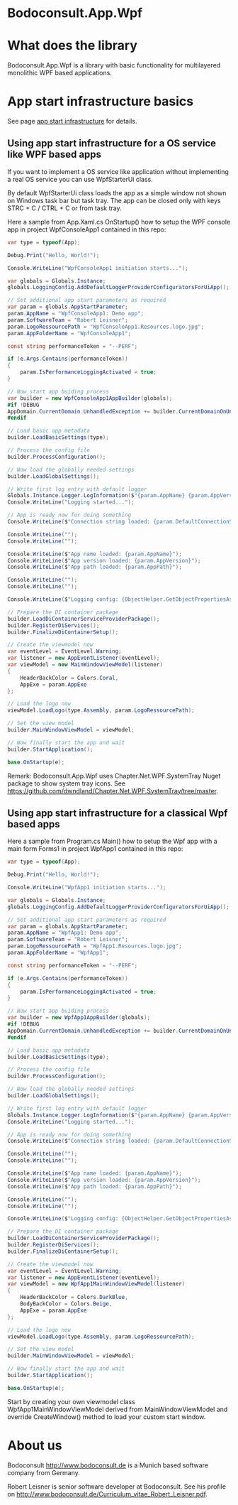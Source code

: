 Bodoconsult.App.Wpf
================

# What does the library

Bodoconsult.App.Wpf is a library with basic functionality for multilayered monolithic WPF based applications. 


# App start infrastructure basics

See page [app start infrastructure](../Bodoconsult.App/AppStartInfrastructure.md) for details.

## Using app start infrastructure for a OS service like WPF based apps

If you want to implement a OS service like application without implementing a real OS service you can use WpfStarterUi class. 

By default WpfStarterUi class loads the app as a simple window not shown on Windows task bar but task tray. The app can be closed only with keys STRC + C / CTRL + C or from task tray.

Here a sample from App.Xaml.cs OnStartup() how to setup the WPF console app in project WpfConsoleApp1 contained in this repo:

``` csharp
var type = typeof(App);

Debug.Print("Hello, World!");

Console.WriteLine("WpfConsoleApp1 initiation starts...");

var globals = Globals.Instance;
globals.LoggingConfig.AddDefaultLoggerProviderConfiguratorsForUiApp();

// Set additional app start parameters as required
var param = globals.AppStartParameter;
param.AppName = "WpfConsoleApp1: Demo app";
param.SoftwareTeam = "Robert Leisner";
param.LogoRessourcePath = "WpfConsoleApp1.Resources.logo.jpg";
param.AppFolderName = "WpfConsoleApp1";

const string performanceToken = "--PERF";

if (e.Args.Contains(performanceToken))
{
    param.IsPerformanceLoggingActivated = true;
}

// Now start app buiding process
var builder = new WpfConsoleApp1AppBuilder(globals);
#if !DEBUG
AppDomain.CurrentDomain.UnhandledException += builder.CurrentDomainOnUnhandledException;
#endif

// Load basic app metadata
builder.LoadBasicSettings(type);

// Process the config file
builder.ProcessConfiguration();

// Now load the globally needed settings
builder.LoadGlobalSettings();

// Write first log entry with default logger
Globals.Instance.Logger.LogInformation($"{param.AppName} {param.AppVersion} starts...");
Console.WriteLine("Logging started...");

// App is ready now for doing something
Console.WriteLine($"Connection string loaded: {param.DefaultConnectionString}");

Console.WriteLine("");
Console.WriteLine("");

Console.WriteLine($"App name loaded: {param.AppName}");
Console.WriteLine($"App version loaded: {param.AppVersion}");
Console.WriteLine($"App path loaded: {param.AppPath}");

Console.WriteLine("");
Console.WriteLine("");

Console.WriteLine($"Logging config: {ObjectHelper.GetObjectPropertiesAsString(Globals.Instance.LoggingConfig)}");

// Prepare the DI container package
builder.LoadDiContainerServiceProviderPackage();
builder.RegisterDiServices();
builder.FinalizeDiContainerSetup();

// Create the viewmodel now
var eventLevel = EventLevel.Warning;
var listener = new AppEventListener(eventLevel);
var viewModel = new MainWindowViewModel(listener)
{
    HeaderBackColor = Colors.Coral,
    AppExe = param.AppExe
};

// Load the logo now
viewModel.LoadLogo(type.Assembly, param.LogoRessourcePath);

// Set the view model 
builder.MainWindowViewModel = viewModel;

// Now finally start the app and wait
builder.StartApplication();

base.OnStartup(e);
```

Remark: Bodoconsult.App.Wpf uses Chapter.Net.WPF.SystemTray Nuget package to show system tray icons. See https://github.com/dwndland/Chapter.Net.WPF.SystemTray/tree/master.

## Using app start infrastructure for a classical Wpf based apps

Here a sample from Program.cs Main() how to setup the Wpf app with a main form Forms1 in project WpfApp1 contained in this repo:

``` csharp
var type = typeof(App);

Debug.Print("Hello, World!");

Console.WriteLine("WpfApp1 initiation starts...");

var globals = Globals.Instance;
globals.LoggingConfig.AddDefaultLoggerProviderConfiguratorsForUiApp();

// Set additional app start parameters as required
var param = globals.AppStartParameter;
param.AppName = "WpfApp1: Demo app";
param.SoftwareTeam = "Robert Leisner";
param.LogoRessourcePath = "WpfApp1.Resources.logo.jpg";
param.AppFolderName = "WpfApp1";

const string performanceToken = "--PERF";

if (e.Args.Contains(performanceToken))
{
    param.IsPerformanceLoggingActivated = true;
}

// Now start app buiding process
var builder = new WpfApp1AppBuilder(globals);
#if !DEBUG
AppDomain.CurrentDomain.UnhandledException += builder.CurrentDomainOnUnhandledException;
#endif

// Load basic app metadata
builder.LoadBasicSettings(type);

// Process the config file
builder.ProcessConfiguration();

// Now load the globally needed settings
builder.LoadGlobalSettings();

// Write first log entry with default logger
Globals.Instance.Logger.LogInformation($"{param.AppName} {param.AppVersion} starts...");
Console.WriteLine("Logging started...");

// App is ready now for doing something
Console.WriteLine($"Connection string loaded: {param.DefaultConnectionString}");

Console.WriteLine("");
Console.WriteLine("");

Console.WriteLine($"App name loaded: {param.AppName}");
Console.WriteLine($"App version loaded: {param.AppVersion}");
Console.WriteLine($"App path loaded: {param.AppPath}");

Console.WriteLine("");
Console.WriteLine("");

Console.WriteLine($"Logging config: {ObjectHelper.GetObjectPropertiesAsString(Globals.Instance.LoggingConfig)}");

// Prepare the DI container package
builder.LoadDiContainerServiceProviderPackage();
builder.RegisterDiServices();
builder.FinalizeDiContainerSetup();

// Create the viewmodel now
var eventLevel = EventLevel.Warning;
var listener = new AppEventListener(eventLevel);
var viewModel = new WpfApp1MainWindowViewModel(listener)
{
    HeaderBackColor = Colors.DarkBlue,
    BodyBackColor = Colors.Beige,
    AppExe = param.AppExe
};

// Load the logo now
viewModel.LoadLogo(type.Assembly, param.LogoRessourcePath);

// Set the view model 
builder.MainWindowViewModel = viewModel;

// Now finally start the app and wait
builder.StartApplication();

base.OnStartup(e);
```

Start by creating your own viewmodel class WpfApp1MainWindowViewModel derived from MainWindowViewModel and override CreateWindow() method to load your custom start window.

# About us

Bodoconsult <http://www.bodoconsult.de> is a Munich based software company from Germany.

Robert Leisner is senior software developer at Bodoconsult. See his profile on <http://www.bodoconsult.de/Curriculum_vitae_Robert_Leisner.pdf>.

